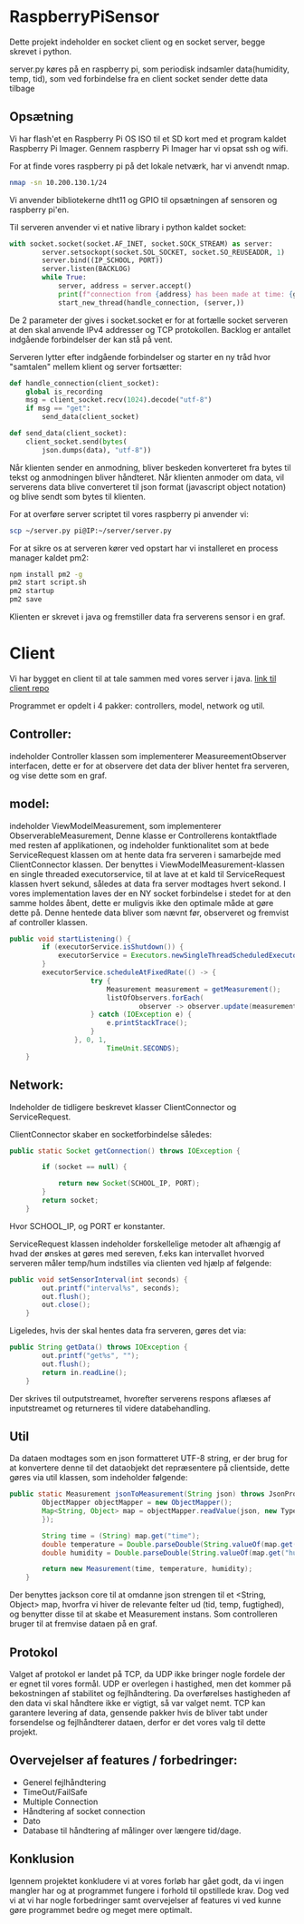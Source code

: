 # RaspberryPiSensor

Dette projekt indeholder en socket client og en socket server, begge skrevet i python.

server.py køres på en raspberry pi, som periodisk indsamler data(humidity, temp, tid),
som ved forbindelse fra en client socket sender dette data tilbage

## Opsætning

Vi har flash'et en Raspberry Pi OS ISO til et SD kort med et program kaldet Raspberry Pi Imager. Gennem raspberry Pi Imager har vi opsat ssh og wifi.

For at finde vores raspberry pi på det lokale netværk, har vi anvendt nmap.

```sh
nmap -sn 10.200.130.1/24
```

Vi anvender bibliotekerne dht11 og GPIO til opsætningen af sensoren og raspberry pi'en.

Til serveren anvender vi et native library i python kaldet socket:

```py
with socket.socket(socket.AF_INET, socket.SOCK_STREAM) as server:
        server.setsockopt(socket.SOL_SOCKET, socket.SO_REUSEADDR, 1)
        server.bind((IP_SCHOOL, PORT))
        server.listen(BACKLOG)
        while True:
            server, address = server.accept()
            print(f"connection from {address} has been made at time: {get_time()}")
            start_new_thread(handle_connection, (server,))
```

De 2 parameter der gives i socket.socket er for at fortælle socket serveren at den skal anvende IPv4 addresser og TCP protokollen. Backlog er antallet indgående forbindelser der kan stå på vent.

Serveren lytter efter indgående forbindelser og starter en ny tråd hvor "samtalen" mellem klient og server fortsætter:

```py
def handle_connection(client_socket):
    global is_recording
    msg = client_socket.recv(1024).decode("utf-8")
    if msg == "get":
        send_data(client_socket)

def send_data(client_socket):
    client_socket.send(bytes(
        json.dumps(data), "utf-8"))
```

Når klienten sender en anmodning, bliver beskeden konverteret fra bytes til tekst og anmodningen bliver håndteret. Når klienten anmoder om data, vil serverens data blive converteret til json format (javascript object notation) og blive sendt som bytes til klienten.

For at overføre server scriptet til vores raspberry pi anvender vi:

```sh
scp ~/server.py pi@IP:~/server/server.py
```

For at sikre os at serveren kører ved opstart har vi installeret en process manager kaldet pm2:

```bash
npm install pm2 -g
pm2 start script.sh
pm2 startup
pm2 save
```

Klienten er skrevet i java og fremstiller data fra serverens sensor i en graf.

# Client
Vi har bygget en client til at tale sammen med vores server i java. [link til client repo](https://github.com/LostButStillImproving/SensorMeSilly)

Programmet er opdelt i 4 pakker: controllers, model, network og util.

## Controller:
indeholder Controller klassen som implementerer MeasureementObserver interfacen, dette er for at observere det data der bliver hentet fra serveren, og vise dette som en graf.
## model:
indeholder ViewModelMeasurement, som implementerer ObserverableMeasurement, Denne klasse er Controllerens kontaktflade med resten af applikationen, og indeholder funktionalitet som at bede ServiceRequest klassen om at hente data fra serveren i samarbejde med ClientConnector klassen. Der benyttes i ViewModelMeasurement-klassen en single threaded executorservice, til at lave at et kald til ServiceRequest klassen hvert sekund, således at data fra server modtages hvert sekond. I vores implementation laves der en NY socket forbindelse i stedet for at den samme holdes åbent, dette er muligvis ikke den optimale måde at gøre dette på. Denne hentede data bliver som nævnt før, observeret og fremvist af controller klassen.
```java
public void startListening() {
        if (executorService.isShutdown()) {
            executorService = Executors.newSingleThreadScheduledExecutor();
        }
        executorService.scheduleAtFixedRate(() -> {
                    try {
                        Measurement measurement = getMeasurement();
                        listOfObservers.forEach(
                                observer -> observer.update(measurement));
                    } catch (IOException e) {
                        e.printStackTrace();
                    }
                }, 0, 1,
                        TimeUnit.SECONDS);
    }
```
## Network:
Indeholder de tidligere beskrevet klasser ClientConnector og ServiceRequest.

ClientConnector skaber en socketforbindelse således:
```java
public static Socket getConnection() throws IOException {

        if (socket == null) {

            return new Socket(SCHOOL_IP, PORT);
        }
        return socket;
    }
```
Hvor SCHOOL_IP, og PORT er konstanter.

ServiceRequest klassen indeholder forskellelige metoder alt afhængig af hvad der ønskes at gøres med sereven, f.eks kan intervallet hvorved serveren måler temp/hum indstilles via clienten ved hjælp af følgende:

```java
public void setSensorInterval(int seconds) {
        out.printf("interval%s", seconds);
        out.flush();
        out.close();
    }
```
Ligeledes, hvis der skal hentes data fra serveren, gøres det via:
```java
public String getData() throws IOException {
        out.printf("get%s", "");
        out.flush();
        return in.readLine();
    }
```
Der skrives til outputstreamet, hvorefter serverens respons aflæses af inputstreamet og returneres til videre databehandling. 

## Util
Da dataen modtages som en json formatteret UTF-8 string, er der brug for at konvertere denne til det dataobjekt det repræsentere på clientside, dette gøres via util klassen, som indeholder følgende:
```java
public static Measurement jsonToMeasurement(String json) throws JsonProcessingException {
        ObjectMapper objectMapper = new ObjectMapper();
        Map<String, Object> map = objectMapper.readValue(json, new TypeReference<>() {
        });

        String time = (String) map.get("time");
        double temperature = Double.parseDouble(String.valueOf(map.get("temperature")));
        double humidity = Double.parseDouble(String.valueOf(map.get("humidity")));

        return new Measurement(time, temperature, humidity);
    }
```
Der benyttes jackson core til at omdanne json strengen til et <String, Object> map, hvorfra vi hiver de relevante felter ud (tid, temp, fugtighed), og benytter disse til at skabe et Measurement instans. Som controlleren bruger til at fremvise dataen på en graf.


## Protokol

Valget af protokol er landet på TCP, da UDP ikke bringer nogle fordele der er egnet til vores formål. UDP er overlegen i hastighed, men det kommer på bekostningen af stabilitet og fejlhåndtering. Da overførelses hastigheden af den data vi skal håndtere ikke er vigtigt, så var valget nemt.
TCP kan garantere levering af data, gensende pakker hvis de bliver tabt under forsendelse og fejlhåndterer dataen, derfor er det vores valg til dette projekt.

## Overvejelser af features / forbedringer:

- Generel fejlhåndtering
- TimeOut/FailSafe
- Multiple Connection
- Håndtering af socket connection
- Dato
- Database til håndtering af målinger over længere tid/dage.

## Konklusion

Igennem projektet konkludere vi at vores forløb har gået godt, da vi ingen mangler har og at programmet fungere i forhold til opstillede krav. Dog ved vi at vi har nogle forbedringer samt overvejelser af features vi ved kunne gøre programmet bedre og meget mere optimalt.
